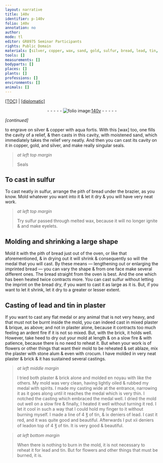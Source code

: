 ```yaml
---
layout: narrative
title: 140v
identifier: p-140v
folio: 140v
annotation: no
author:
mode: tl
editor: GR8975 Seminar Participants
rights: Public Domain
materials: [silver, copper, wax, sand, gold, sulfur, bread, lead, tin, plaster, brique, brick, flowers, stone alum, crocum, oiled, spirits]
tools: []
measurements: []
bodyparts: []
places: []
plants: []
professions: []
environments: []
animals: []
---
```


<p><a href="{{ site.baseurl }}/translation/">[TOC]</a> | <a href="{{ site.baseurl }}/texts/p-140v_tc/" target="_blank">[diplomatic]</a></p><div class="folio" align="center">- - - - - <a href="http://gallica.bnf.fr/ark:/12148/btv1b10500001g/f286.item.r=" target="_blank"><img src="https://cu-mkp.github.io/2017-workshop-edition/assets/photo-icon.png" alt="folio image: " style="display:inline-block; margin-bottom:-3px;"/>140v</a> - - - - - </div>  
 
*[continued]*
  
 to engrave on <span class="m">silver</span> & <span class="m">copper</span> with aqua fortis. With this [<span class="m">wax</span>] too, one fills the cavity of a relief, & then casts in this cavity, with moistened <span class="m">sand</span>, which immediately takes the relief very neatly. And then you can cast its cavity on it in <span class="m">copper</span>, <span class="m">gold</span>, and <span class="m">silver</span>, and make really singular seals.
 
> *at left top margin*
> 
> 
>   Seals
 
 
  

## To cast in <span class="m">sulfur</span>

 
 To cast neatly in <span class="m">sulfur</span>, arrange the pith of <span class="m">bread</span> under the brazier, as you know. Mold whatever you want into it & let it dry & you will have very neat work.
 
> *at left top margin*
> 
> 
>   Try <span class="m">sulfur</span> passed through melted <span class="m">wax</span>, because it will no longer ignite & and make eyelets.
 
 
  

## Molding and shrinking a large shape

 
 Mold it with the pith of bread just out of the oven, or like that aforementioned, & in drying out it will shrink & consequently so will the medal that you will cast. By these means — lengthening out or enlarging the imprinted bread — you can vary the shape & from one face make several different ones. The <span class="m">bread</span> straight from the oven is best. And the one which has been heated twice contracts more. You can cast <span class="m">sulfur</span> without letting the imprint on the <span class="m">bread</span> dry, if you want to cast it as large as it is. But, if you want to let it shrink, let it dry to a greater or lesser extent.
 
 
  

## Casting of <span class="m">lead</span> and <span class="m">tin</span> in <span class="m">plaster</span>

 
 If you want to cast any flat medal or any animal that is not very heavy, and that must not be burnt inside the mold, you can indeed cast in mixed <span class="m">plaster</span> & <span class="m">brique</span>, as above; and not in <span class="m">plaster</span> alone, because it contracts too much feeling an ardent fire if it is not so mixed. But, with the <span class="m">brick</span>, it holds well. However, take heed to dry out your mold at length & on a slow fire & with patience, because there is no need to reheat it. But when your work is of <span class="m">flowers</span> or other things that want their mold to be reheated & set ablaze, mix the plaster with <span class="m">stone alum</span> & even with <span class="m">crocum</span>. I have molded in very neat <span class="m">plaster</span> & <span class="m">brick</span> & it has sustained several castings.
 
> *at left middle margin*
> 
> 
>   I tried both <span class="m">plaster</span> & <span class="m">brick</span> alone and molded en noyau with like the others. My mold was very clean, having lightly <span class="m">oiled</span> & rubbed my medal with <span class="m">spirits</span>. I made my casting wide at the entrance, narrowing it as it goes along until it reaches the medal which is very thin. I notched the casting which embraced the medal well. I dried the mold out well on a slow fire & finally, I heated it well without turning it red. I let it cool in such a way that I could hold my finger to it without burning myself. I made a line of 4 ℥ of <span class="m">tin</span>, & ix deniers of <span class="m">lead</span>. I cast it red, and it was quite good and beautiful. Afterwards I put xii deniers of <span class="m">lead</span>on top of 4 ℥ of <span class="m">tin</span>. It is very good & beautiful.
 
> *at left bottom margin*
> 
> 
>   When there is nothing to burn in the mold, it is not necessary to reheat it for <span class="m">lead</span> and <span class="m">tin</span>. But for <span class="m">flowers</span> and other things that must be burned, it is.
 
